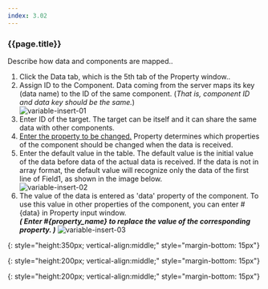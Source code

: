 ```yaml
---
index: 3.02
---
```

### {{page.title}}
Describe how data and components are mapped..

1. Click the Data tab, which is the 5th tab of the Property window..
1. Assign ID to the Component. Data coming from the server maps its key (data name) to the ID of the same component. (_That is, component ID and data key should be the same._)  
![variable-insert-01][variable-insert-01]  
1. Enter ID of the target. The target can be itself and it can share the same data with other components.
1. [Enter the property to be changed.](#data-mapping-property) Property determines which properties of the component should be changed when the data is received.
1. Enter the default value in the table. The default value is the initial value of the data before data of the actual data is received. If the data is not in array format, the default value will recognize only the data of the first line of Field1, as shown in the image below.  
![variable-insert-02][variable-insert-02]
1. The value of the data is entered as 'data' property of the component. To use this value in other properties of the component, you can enter #{data} in Property input window.  
_**( Enter #{property\_name} to replace the value of the corresponding property. )**_
![variable-insert-03][variable-insert-03]


[variable-insert-01]: {{site.baseurl}}/assets/tutorials/variable-insert-01.png
{: style="height:350px; vertical-align:middle;" style="margin-bottom: 15px"}

[variable-insert-02]: {{site.baseurl}}/assets/tutorials/variable-insert-02.png
{: style="height:200px; vertical-align:middle;" style="margin-bottom: 15px"}

[variable-insert-03]: {{site.baseurl}}/assets/tutorials/variable-insert-03.png
{: style="height:200px; vertical-align:middle;" style="margin-bottom: 15px"}

